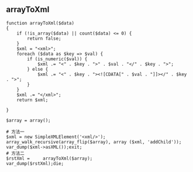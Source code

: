 ## arrayToXml ##
	
	function arrayToXml($data)
    {
        if (!is_array($data) || count($data) <= 0) {
            return false;
        }
        $xml = "<xml>";
        foreach ($data as $key => $val) {
            if (is_numeric($val)) {
                $xml .= "<" . $key . ">" . $val . "</" . $key . ">";
            } else {
                $xml .= "<" . $key . "><![CDATA[" . $val . "]]></" . $key . ">";
            }
        }
        $xml .= "</xml>";
        return $xml;

    }

	$array = array();

	# 方法一
	$xml = new SimpleXMLElement('<xml/>');
	array_walk_recursive(array_flip($array), array ($xml, 'addChild'));
	var_dump($xml->asXML());exit;
	# 方法二
	$rstXml =     arrayToXml($array);
	var_dump($rstXml);die;